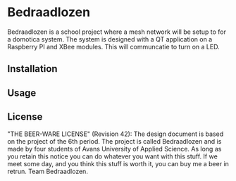 # Bedraadlozen

Bedraadlozen is a school project where a mesh network will be setup to for a domotica system. 
The system is designed with a QT application on a Raspberry PI and XBee modules.
This will communcatie to turn on a LED.

## Installation

## Usage

## License
"THE BEER-WARE LICENSE" (Revision 42):
The design document is based on the project of the 6th period. The project is called Bedraadlozen and is made by four students of Avans University of Applied Science. As long as you retain this notice you can do whatever you want with this stuff. If we meet some day, and you think this stuff is worth it, you can buy me a beer in retrun. Team Bedraadlozen.
